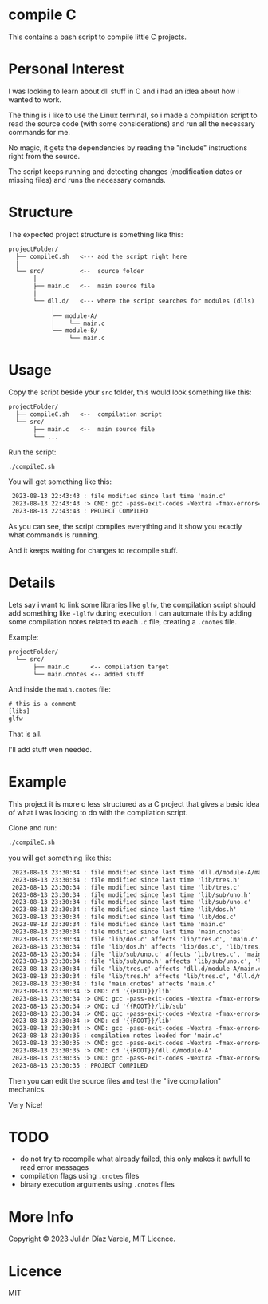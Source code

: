 
# compile C

This contains a bash script to compile little C projects.


# Personal Interest

I was looking to learn about dll stuff in C and i had an idea about how i wanted to work.

The thing is i like to use the Linux terminal, so i made a compilation script to read the source code (with some considerations) and run all the necessary commands for me.

No magic, it gets the dependencies by reading the "include" instructions right from the source.

The script keeps running and detecting changes (modification dates or missing files) and runs the necessary comands.


# Structure

The expected project structure is something like this:

```txt
projectFolder/
  ├── compileC.sh   <--- add the script right here
  │
  └── src/          <--  source folder
       │
       ├── main.c   <--  main source file
       │
       └── dll.d/   <--- where the script searches for modules (dlls)
            │
            ├── module-A/
            │    └── main.c
            └── module-B/
                 └── main.c
```


# Usage

Copy the script beside your `src` folder, this would look something like this:

```txt
projectFolder/
  ├── compileC.sh   <--  compilation script
  └── src/
       ├── main.c   <--  main source file
       └── ...
```

Run the script:

```bash
./compileC.sh
```

You will get something like this:

```txt
 2023-08-13 22:43:43 : file modified since last time 'main.c'
 2023-08-13 22:43:43 :> CMD: gcc -pass-exit-codes -Wextra -fmax-errors=4 -o ../bin/main.o main.c
 2023-08-13 22:43:43 : PROJECT COMPILED

```

As you can see, the script compiles everything and it show you exactly what commands is running.

And it keeps waiting for changes to recompile stuff.


# Details

Lets say i want to link some libraries like `glfw`, the compilation script should add something like `-lglfw` during execution.
I can automate this by adding some compilation notes related to each `.c` file, creating a `.cnotes` file.

Example:

```txt
projectFolder/
  └── src/
       ├── main.c      <-- compilation target
       └── main.cnotes <-- added stuff
```

And inside the `main.cnotes` file:

```txt
# this is a comment
[libs]
glfw
```

That is all.

I'll add stuff wen needed.


# Example

This project it is more o less structured as a C project that gives a basic idea of what i was looking to do with the compilation script.

Clone and run:

```bash
./compileC.sh
```

you will get something like this:

```txt
 2023-08-13 23:30:34 : file modified since last time 'dll.d/module-A/main.c'
 2023-08-13 23:30:34 : file modified since last time 'lib/tres.h'
 2023-08-13 23:30:34 : file modified since last time 'lib/tres.c'
 2023-08-13 23:30:34 : file modified since last time 'lib/sub/uno.h'
 2023-08-13 23:30:34 : file modified since last time 'lib/sub/uno.c'
 2023-08-13 23:30:34 : file modified since last time 'lib/dos.h'
 2023-08-13 23:30:34 : file modified since last time 'lib/dos.c'
 2023-08-13 23:30:34 : file modified since last time 'main.c'
 2023-08-13 23:30:34 : file modified since last time 'main.cnotes'
 2023-08-13 23:30:34 : file 'lib/dos.c' affects 'lib/tres.c', 'main.c'
 2023-08-13 23:30:34 : file 'lib/dos.h' affects 'lib/dos.c', 'lib/tres.c', 'main.c'
 2023-08-13 23:30:34 : file 'lib/sub/uno.c' affects 'lib/tres.c', 'main.c'
 2023-08-13 23:30:34 : file 'lib/sub/uno.h' affects 'lib/sub/uno.c', 'lib/tres.c', 'main.c'
 2023-08-13 23:30:34 : file 'lib/tres.c' affects 'dll.d/module-A/main.c'
 2023-08-13 23:30:34 : file 'lib/tres.h' affects 'lib/tres.c', 'dll.d/module-A/main.c'
 2023-08-13 23:30:34 : file 'main.cnotes' affects 'main.c'
 2023-08-13 23:30:34 :> CMD: cd '{{ROOT}}/lib'
 2023-08-13 23:30:34 :> CMD: gcc -pass-exit-codes -Wextra -fmax-errors=4 -o ../../bin/lib/dos.o -c dos.c -shared -fpic
 2023-08-13 23:30:34 :> CMD: cd '{{ROOT}}/lib/sub'
 2023-08-13 23:30:34 :> CMD: gcc -pass-exit-codes -Wextra -fmax-errors=4 -o ../../../bin/lib/sub/uno.o -c uno.c -shared -fpic
 2023-08-13 23:30:34 :> CMD: cd '{{ROOT}}/lib'
 2023-08-13 23:30:34 :> CMD: gcc -pass-exit-codes -Wextra -fmax-errors=4 -o ../../bin/lib/tres.o -c tres.c -shared -fpic
 2023-08-13 23:30:35 : compilation notes loaded for 'main.c'
 2023-08-13 23:30:35 :> CMD: gcc -pass-exit-codes -Wextra -fmax-errors=4 -o ../bin/main.o main.c  -ldl -fpic ../bin/lib/sub/uno.o ../bin/lib/dos.o
 2023-08-13 23:30:35 :> CMD: cd '{{ROOT}}/dll.d/module-A'
 2023-08-13 23:30:35 :> CMD: gcc -pass-exit-codes -Wextra -fmax-errors=4 -o ../../../bin/dll.d/module-A.so main.c  -shared -fpic ../../../bin/lib/tres.o ../../../bin/lib/sub/uno.o ../../../bin/lib/dos.o
 2023-08-13 23:30:35 : PROJECT COMPILED

```

Then you can edit the source files and test the "live compilation" mechanics.

Very Nice!


# TODO

- do not try to recompile what already failed, this only makes it awfull to read error messages
- compilation flags using `.cnotes` files
- binary execution arguments using `.cnotes` files


# More Info

Copyright © 2023 Julián Díaz Varela, MIT Licence.


# Licence

MIT
